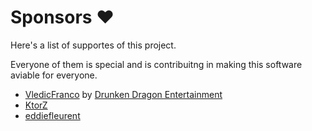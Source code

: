 # Sponsors ❤️

Here's a list of supportes of this project.

Everyone of them is special and is contribuitng in making this software aviable for everyone.

- [VledicFranco](https://github.com/VledicFranco) by [Drunken Dragon Entertainment](https://twitter.com/DrunkenDragnEnt)
- [KtorZ](https://github.com/KtorZ)
- [eddiefleurent](https://github.com/eddiefleurent)
